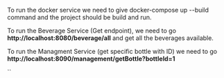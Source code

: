 To run the docker service we need to give docker-compose up --build command and the project should be build and run.

To run the Beverage Service (Get endpoint), we need to go **http://localhost:8080/beverage/all**
and get all the beverages available.

To run the Managment Service (get specific bottle with ID) we need to go **http://localhost:8090/management/getBottle?bottleId=1**


``